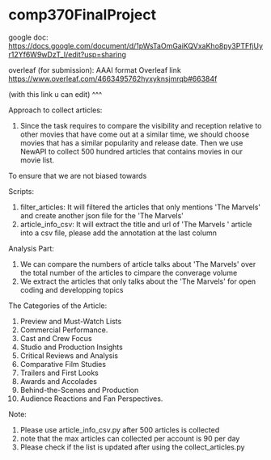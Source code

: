 # comp370FinalProject

google doc: https://docs.google.com/document/d/1pWsTaOmGaiKQVxaKho8py3PTFfjUyr12Yf6W9wDzT_I/edit?usp=sharing

overleaf (for submission): 
AAAI format 
Overleaf link https://www.overleaf.com/4663495762hyxyknsjmrqb#66384f

(with this link u can edit) ^^^

 
Approach to collect articles: 
1. Since the task requires to compare the visibility and reception relative to other movies that have 
come out at a similar time, we should choose movies that has a similar popularity and release date.
Then we use NewAPI to collect 500 hundred articles that contains movies in our movie list.

To ensure that we are not biased towards 


Scripts:
1. filter_articles: It will filtered the articles that only mentions 'The Marvels' and create another json
file for the 'The Marvels'
2. article_info_csv: It will extract the title and url of  'The Marvels ' article into a csv file, please add
the annotation at the last column 


Analysis Part:
1. We can compare the numbers of article talks about 'The Marvels' over the total number of the articles 
to cimpare the converage volume
2. We extract the articles that only talks about the 'The Marvels' for open coding and developping topics 


The Categories of the Article:
1. Preview and Must-Watch Lists
2. Commercial Performance.
3. Cast and Crew Focus
4. Studio and Production Insights
5. Critical Reviews and Analysis
6. Comparative Film Studies
7. Trailers and First Looks
8. Awards and Accolades
9. Behind-the-Scenes and Production
10. Audience Reactions and Fan Perspectives.


Note:
1. Please use article_info_csv.py after 500 articles is collected
2. note that the max articles can collected per account is 90 per day
3. Please check if the list is updated after using the collect_articles.py
